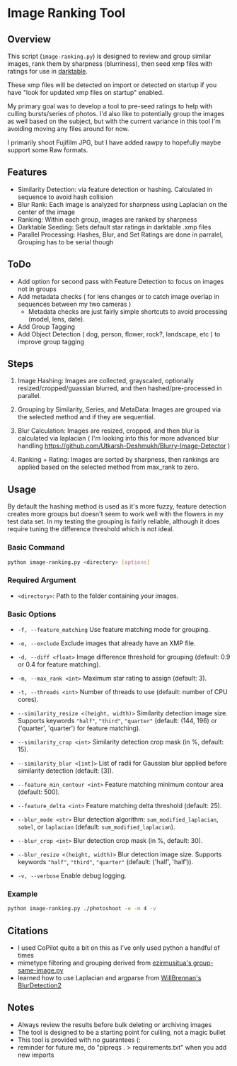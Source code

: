 # Image Ranking Tool


## Overview

This script (`image-ranking.py`) is designed to review and group similar images, rank them by sharpness (blurriness), then seed xmp files with ratings for use in [darktable](https://www.darktable.org/).

These xmp files will be detected on import or detected on startup if you have "look for updated xmp files on startup" enabled.

My primary goal was to develop a tool to pre-seed ratings to help with culling bursts/series of photos. I'd also like to potentially group the images as well based on the subject, but with the current variance in this tool I'm avoiding moving any files around for now.

I primarily shoot Fujifilm JPG, but I have added rawpy to hopefully maybe support some Raw formats.

## Features

- Similarity Detection: via feature detection or hashing. Calculated in sequence to avoid hash collision
- Blur Rank: Each image is analyzed for sharpness using Laplacian on the center of the image
- Ranking: Within each group, images are ranked by sharpness
- Darktable Seeding: Sets default star ratings in darktable .xmp files
- Parallel Processing: Hashes, Blur, and Set Ratings are done in parralel, Grouping has to be serial though

## ToDo

- Add option for second pass with Feature Detection to focus on images not in groups
- Add metadata checks ( for lens changes or to catch image overlap in sequences between my two cameras )
  - Metadata checks are just fairly simple shortcuts to avoid processing (model, lens, date).
- Add Group Tagging
- Add Object Detection ( dog, person, flower, rock?, landscape, etc ) to improve group tagging


## Steps

1. Image Hashing:
   Images are collected, grayscaled, optionally resized/cropped/guassian blurred, and then hashed/pre-processed in parallel.

2. Grouping by Similarity, Series, and MetaData:
   Images are grouped via the selected method and if they are sequential.

3. Blur Calculation:
   Images are resized, cropped, and then blur is calculated via laplacian ( I'm looking into this for more advanced blur handling https://github.com/Utkarsh-Deshmukh/Blurry-Image-Detector )

4. Ranking + Rating:
   Images are sorted by sharpness, then rankings are applied based on the selected method from max_rank to zero.


## Usage

By default the hashing method is used as it's more fuzzy, feature detection creates more groups but doesn't seem to work well with the flowers in my test data set. In my testing the grouping is fairly reliable, although it does require tuning the difference threshold which is not ideal.


### Basic Command

```sh
python image-ranking.py <directory> [options]
```

### Required Argument

- `<directory>`: Path to the folder containing your images.

### Basic Options

- `-f, --feature_matching`
  Use feature matching mode for grouping.

- `-e, --exclude`
  Exclude images that already have an XMP file.

- `-d, --diff <float>`
  Image difference threshold for grouping (default: 0.9 or 0.4 for feature matching).

- `-m, --max_rank <int>`
  Maximum star rating to assign (default: 3).

- `-t, --threads <int>`
  Number of threads to use (default: number of CPU cores).

- `--similarity_resize <(height, width)>`
  Similarity detection image size. Supports keywords `"half"`, `"third"`, `"quarter"` (default: (144, 196) or ('quarter', 'quarter') for feature matching).

- `--similarity_crop <int>`
  Similarity detection crop mask (in %, default: 15).

- `--similarity_blur <[int]>`
  List of radii for Gaussian blur applied before similarity detection (default: [3]).

- `--feature_min_contour <int>`
  Feature matching minimum contour area (default: 500).

- `--feature_delta <int>`
  Feature matching delta threshold (default: 25).

- `--blur_mode <str>`
  Blur detection algorithm: `sum_modified_laplacian`, `sobel`, or `laplacian` (default: `sum_modified_laplacian`).

- `--blur_crop <int>`
  Blur detection crop mask (in %, default: 30).

- `--blur_resize <(height, width)>`
  Blur detection image size. Supports keywords `"half"`, `"third"`, `"quarter"` (default: ('half', 'half')).

- `-v, --verbose`
  Enable debug logging.

### Example

```sh
python image-ranking.py ./photoshoot -e -m 4 -v
```

## Citations

- I used CoPilot quite a bit on this as I've only used python a handful of times
- mimetype filtering and grouping derived from [ezirmusitua's group-same-image.py](https://gist.github.com/ezirmusitua/1aa47567ad4ebd5679f9e3df09585e17)
- learned how to use Laplacian and argparse from [WillBrennan's BlurDetection2](https://github.com/WillBrennan/BlurDetection2/tree/master)


## Notes

- Always review the results before bulk deleting or archiving images
- The tool is designed to be a starting point for culling, not a magic bullet
- This tool is provided with no guarantees (:
- reminder for future me, do "pipreqs . > requirements.txt" when you add new imports